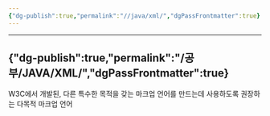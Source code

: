 ```yaml
---
{"dg-publish":true,"permalink":"//java/xml/","dgPassFrontmatter":true}
---
```



---
{"dg-publish":true,"permalink":"/공부/JAVA/XML/","dgPassFrontmatter":true}
---

W3C에서 개발된, 다른 특수한 목적을 갖는 마크업 언어를 만드는데 사용하도록 권장하는 다목적 마크업 언어